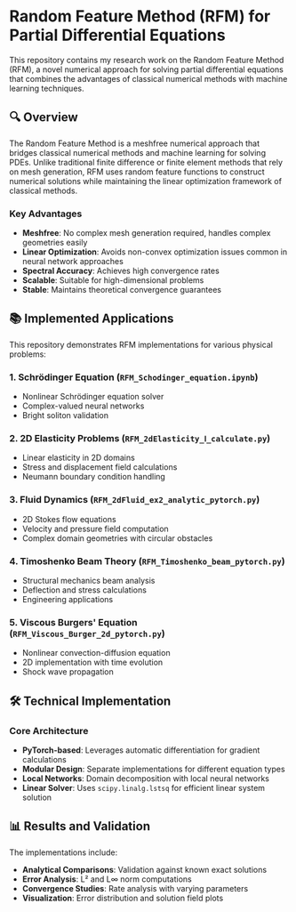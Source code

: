 # Random Feature Method (RFM) for Partial Differential Equations

This repository contains my research work on the Random Feature Method (RFM), a novel numerical approach for solving partial differential equations that combines the advantages of classical numerical methods with machine learning techniques.

## 🔍 Overview

The Random Feature Method is a meshfree numerical approach that bridges classical numerical methods and machine learning for solving PDEs. Unlike traditional finite difference or finite element methods that rely on mesh generation, RFM uses random feature functions to construct numerical solutions while maintaining the linear optimization framework of classical methods.

### Key Advantages
- **Meshfree**: No complex mesh generation required, handles complex geometries easily
- **Linear Optimization**: Avoids non-convex optimization issues common in neural network approaches
- **Spectral Accuracy**: Achieves high convergence rates
- **Scalable**: Suitable for high-dimensional problems
- **Stable**: Maintains theoretical convergence guarantees

## 📚 Implemented Applications

This repository demonstrates RFM implementations for various physical problems:

### 1. **Schrödinger Equation** (`RFM_Schodinger_equation.ipynb`)
- Nonlinear Schrödinger equation solver
- Complex-valued neural networks
- Bright soliton validation

### 2. **2D Elasticity Problems** (`RFM_2dElasticity_Ⅰ_calculate.py`)
- Linear elasticity in 2D domains
- Stress and displacement field calculations
- Neumann boundary condition handling

### 3. **Fluid Dynamics** (`RFM_2dFluid_ex2_analytic_pytorch.py`)
- 2D Stokes flow equations
- Velocity and pressure field computation
- Complex domain geometries with circular obstacles

### 4. **Timoshenko Beam Theory** (`RFM_Timoshenko_beam_pytorch.py`)
- Structural mechanics beam analysis
- Deflection and stress calculations
- Engineering applications

### 5. **Viscous Burgers' Equation** (`RFM_Viscous_Burger_2d_pytorch.py`)
- Nonlinear convection-diffusion equation
- 2D implementation with time evolution
- Shock wave propagation

## 🛠️ Technical Implementation

### Core Architecture
- **PyTorch-based**: Leverages automatic differentiation for gradient calculations
- **Modular Design**: Separate implementations for different equation types
- **Local Networks**: Domain decomposition with local neural networks
- **Linear Solver**: Uses `scipy.linalg.lstsq` for efficient linear system solution


## 📊 Results and Validation

The implementations include:
- **Analytical Comparisons**: Validation against known exact solutions
- **Error Analysis**: L² and L∞ norm computations
- **Convergence Studies**: Rate analysis with varying parameters
- **Visualization**: Error distribution and solution field plots


